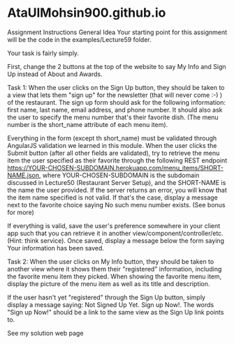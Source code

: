 # AtaUlMohsin900.github.io
Assignment Instructions
General Idea
Your starting point for this assignment will be the code in the examples/Lecture59 folder.

Your task is fairly simply.

First, change the 2 buttons at the top of the website to say My Info and Sign Up instead of About and Awards.

Task 1: When the user clicks on the Sign Up button, they should be taken to a view that lets them "sign up" for the newsletter (that will never come :-) ) of the restaurant. The sign up form should ask for the following information: first name, last name, email address, and phone number. It should also ask the user to specify the menu number that's their favorite dish. (The menu number is the short_name attribute of each menu item).

Everything in the form (except th short_name) must be validated through AngularJS validation we learned in this module. When the user clicks the Submit button (after all other fields are validated), try to retrieve the menu item the user specified as their favorite through the following REST endpoint https://YOUR-CHOSEN-SUBDOMAIN.herokuapp.com/menu_items/SHORT-NAME.json, where YOUR-CHOSEN-SUBDOMAIN is the subdomain discussed in Lecture50 (Restaurant Server Setup), and the SHORT-NAME is the name the user provided. If the server returns an error, you will know that the item name specified is not valid. If that's the case, display a message next to the favorite choice saying No such menu number exists. (See bonus for more)

If everything is valid, save the user's preference somewhere in your client app such that you can retrieve it in another view/component/controller/etc. (Hint: think service). Once saved, display a message below the form saying Your information has been saved.

Task 2: When the user clicks on My Info button, they should be taken to another view where it shows them their "registered" information, including the favorite menu item they picked. When showing the favorite menu item, display the picture of the menu item as well as its title and description.

If the user hasn't yet "registered" through the Sign Up button, simply display a message saying: Not Signed Up Yet. Sign up Now!. The words "Sign up Now!" should be a link to the same view as the Sign Up link points to.

See my solution web page
